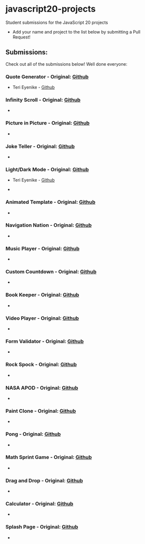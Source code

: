 # javascript20-projects
Student submissions for the JavaScript 20 projects

- Add your name and project to the list below by submitting a Pull Request!


## Submissions:
Check out all of the submissions below! Well done everyone:

### Quote Generator - Original: [Github](https://github.com/JacintoDesign/quote-generator)

* Teri Eyenike - [Github](https://github.com/Terieyenike/quotegenerator)


### Infinity Scroll - Original: [Github](https://github.com/JacintoDesign/infinite-scroll)

*


### Picture in Picture - Original: [Github](https://github.com/JacintoDesign/picture-in-picture)

*


### Joke Teller - Original: [Github](https://github.com/JacintoDesign/joke-teller/)

*


### Light/Dark Mode - Original: [Github](https://github.com/JacintoDesign/light-dark-mode)

* Teri Eyenike - [Github](https://github.com/Terieyenike/Reefit)
-


### Animated Template - Original: [Github](https://github.com/JacintoDesign/animated-template)

*


### Navigation Nation - Original: [Github](https://github.com/JacintoDesign/animated-navigation)

*


### Music Player - Original: [Github](https://github.com/JacintoDesign/music-player)

*


### Custom Countdown - Original: [Github](https://github.com/JacintoDesign/custom-countdown)

*


### Book Keeper - Original: [Github](https://github.com/JacintoDesign/bookmark-app)

*


### Video Player - Original: [Github](https://github.com/JacintoDesign/video-player)

*


### Form Validator - Original: [Github](https://github.com/JacintoDesign/form-validation)

*


### Rock Spock - Original: [Github](https://github.com/JacintoDesign/spock-rock-game)

*


### NASA APOD - Original: [Github](https://github.com/JacintoDesign/nasa-api-pictures)

*


### Paint Clone - Original: [Github](https://github.com/JacintoDesign/paint-clone)

*


### Pong - Original: [Github](https://github.com/JacintoDesign/pong-clone)

*


### Math Sprint Game - Original: [Github](https://github.com/JacintoDesign/math-sprint-game)

*


### Drag and Drop - Original: [Github](https://github.com/JacintoDesign/drag-and-drop)

*


### Calculator - Original: [Github](https://github.com/JacintoDesign/calculator)

*


### Splash Page - Original: [Github](https://github.com/JacintoDesign/splash-page)

*



